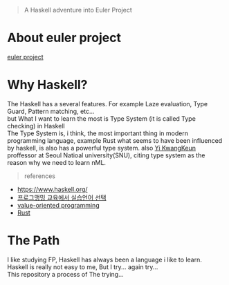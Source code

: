 > A Haskell adventure into Euler Project

# About euler project

[euler project](https://projecteuler.net/about)

# Why Haskell?
  The Haskell has a several features. 
  For example Laze evaluation, Type Guard, Pattern matching, etc...   
  but What I want to learn the most is Type System (it is called Type checking) in Haskell  
  The Type System is, i think, the most important thing in modern programming language, example Rust what seems to have been influenced by haskell, is also has a powerful type system. also [Yi KwangKeun](http://ropas.snu.ac.kr/~kwang/) proffessor at Seoul Natioal university(SNU), citing type system as the reason why we need to learn nML.

  > references  
  - https://www.haskell.org/
  - [프로그맹밍 교육에서 실습언어 선택](http://ropas.snu.ac.kr/~kwang/paper/position/edu.pdf)
  - [value-oriented programming](http://ropas.snu.ac.kr/~kwang/paper/maso/1.pdf)
  - [Rust](https://en.wikipedia.org/wiki/Rust_(programming_language))

# The Path
 I like studying FP, Haskell has always been a language i like to learn.  
 Haskell is really not easy to me, But I try... again try...  
 This repository a process of The trying...
